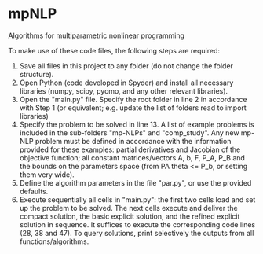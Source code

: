 # mpNLP
Algorithms for multiparametric nonlinear programming

To make use of these code files, the following steps are required:

1) Save all files in this project to any folder (do not change the folder structure).
2) Open Python (code developed in Spyder) and install all necessary libraries (numpy, scipy, pyomo, and any other relevant libraries).
3) Open the "main.py" file. Specify the root folder in line 2 in accordance with Step 1 (or equivalent; e.g. update the list of folders read to import libraries)
4) Specify the problem to be solved in line 13. A list of example problems is included in the sub-folders "mp-NLPs" and "comp_study". Any new mp-NLP problem must be defined in accordance with the information provided for these examples: partial derivatives and Jacobian of the objective function; all constant matrices/vectors A, b, F, P_A, P_B and the bounds on the parameters space (from PA theta <= P_b, or setting them very wide).
5) Define the algorithm parameters in the file "par.py", or use the provided defaults.
6) Execute sequentially all cells in "main.py": the first two cells load and set up the problem to be solved. The next cells execute and deliver the compact solution, the basic explicit solution, and the refined explicit solution in sequence. It suffices to execute the corresponding code lines (28, 38 and 47). To query solutions, print selectively the outputs from all functions/algorithms.
